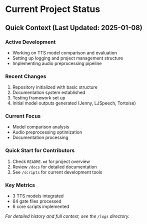 # Current Project Status

## Quick Context (Last Updated: 2025-01-08)

### Active Development
- Working on TTS model comparison and evaluation
- Setting up logging and project management structure
- Implementing audio preprocessing pipeline

### Recent Changes
1. Repository initialized with basic structure
2. Documentation system established
3. Testing framework set up
4. Initial model outputs generated (Jenny, LJSpeech, Tortoise)

### Current Focus
- Model comparison analysis
- Audio preprocessing optimization
- Documentation processing

### Quick Start for Contributors
1. Check `README.md` for project overview
2. Review `/docs` for detailed documentation
3. See `/scripts` for current development tools

### Key Metrics
- 3 TTS models integrated
- 64 gate files processed
- 6 core scripts implemented

_For detailed history and full context, see the `/logs` directory._